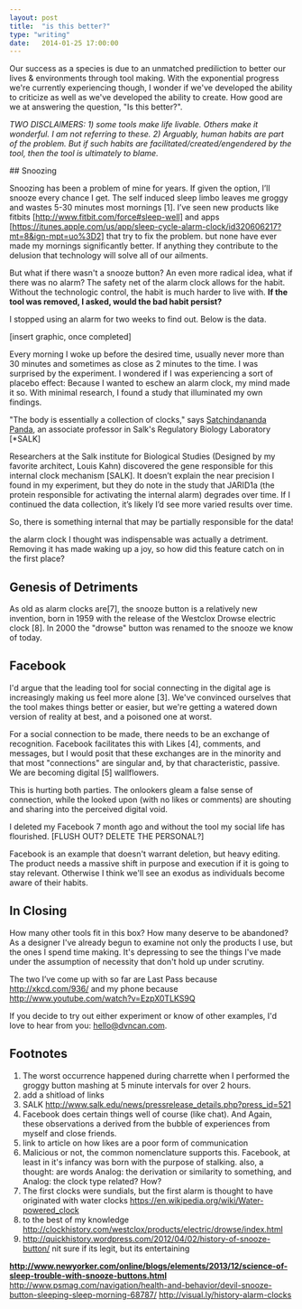 ```yaml
---
layout: post
title:  "is this better?"
type: "writing"
date:   2014-01-25 17:00:00
---
```


<!-- Post specific styles -->
<style>
#youtube-player {
margin: 1em auto;
}
	
</style>

<p class="first-paragraph">Our success as a species is due to an unmatched prediliction to better our lives & environments through tool making. With the exponential progress we're currently experiencing though, I wonder if we've developed the ability to criticize as well as we've developed the ability to create. How good are we at answering the question, "Is this better?".</p>

<!-- Post Content -->
*TWO DISCLAIMERS: 1) some tools make life livable. Others make it wonderful. I am not referring to these. 2) Arguably, human habits are part of the problem. But if such habits are facilitated/created/engendered by the tool, then the tool is ultimately to blame.*


<p>
## Snoozing

<div videoID="UahqgK60vuk" startTime="232" endTime="277" height="400" width="400" id="youtube-player"></div>

<script src="http://labnol.googlecode.com/files/youtube-embed.js"></script>

Snoozing has been a problem of mine for years. If given the option, I’ll snooze every chance I get. The self induced sleep limbo leaves me groggy and wastes 5-30 minutes most mornings [1]. I’ve seen new products like fitbits [http://www.fitbit.com/force#sleep-well]  and apps [https://itunes.apple.com/us/app/sleep-cycle-alarm-clock/id320606217?mt=8&ign-mpt=uo%3D2] that try to fix the problem. but none have ever made my mornings significantly better. If anything they contribute to the delusion that technology will solve all of our ailments.

But what if there wasn't a snooze button? An even more radical idea, what if there was no alarm? The safety net of the alarm clock allows for the habit. Without the technologic control, the habit is much harder to live with. **If the tool was removed, I asked, would the bad habit persist?**

I stopped using an alarm for two weeks to find out. Below is the data.

[insert graphic, once completed]

Every morning I woke up before the desired time, usually never more than 30 minutes and sometimes as close as 2 minutes to the time. I was surprised by the experiment. I wondered if I was experiencing a sort of placebo effect: Because I wanted to eschew an alarm clock, my mind made it so. With minimal research, I found a study that illuminated my own findings.

"The body is essentially a collection of clocks," says [Satchindananda Panda](http://www.salk.edu/faculty/panda.html), an associate professor in Salk's Regulatory Biology Laboratory [*SALK]

Researchers at the Salk institute for Biological Studies (Designed by my favorite architect, Louis Kahn) discovered the gene responsible for this internal clock mechanism [SALK]. It doesn’t explain the near precision I found in my experiment, but they do note in the study that JARID1a (the protein responsible for activating the internal alarm) degrades over time. If I continued the data collection, it’s likely I’d see more varied results over time.

So, there is something internal that may be partially responsible for the data!

the alarm clock I thought was indispensable was actually a detriment. Removing it has made waking up a joy, so how did this feature catch on in the first place?

## Genesis of Detriments

As old as alarm clocks are[7], the snooze button is a relatively new invention, born in 1959 with the release of the Westclox Drowse electric clock [8]. In 2000 the "drowse" button was renamed to the snooze we know of today. 





## Facebook

I'd argue that the leading tool for social connecting in the digital age is increasingly making us feel more alone [3]. We've convinced ourselves that the tool makes things better or easier, but we're getting a watered down version of reality at best, and a poisoned one at worst.

For a social connection to be made, there needs to be an exchange of recognition. Facebook facilitates this with Likes [4], comments, and messages, but I would posit that these exchanges are in the minority and that most "connections" are singular and, by that characteristic, passive. We are becoming digital [5] wallflowers.

This is hurting both parties. The onlookers gleam a false sense of connection, while the looked upon (with no likes or comments) are shouting and sharing into the perceived digital void.

I deleted my Facebook 7 month ago and without the tool my social life has flourished. [FLUSH OUT? DELETE THE PERSONAL?]

Facebook is an example that doesn't warrant deletion, but heavy editing. The product needs a massive shift in purpose and execution if it is going to stay relevant. Otherwise I think we'll see an exodus as individuals become aware of their habits.

## In Closing

How many other tools fit in this box? How many deserve to be abandoned? As a designer I've already begun to examine not only the products I use, but the ones I spend time making. It's depressing to see the things I've made under the assumption of necessity that don't hold up under scrutiny.

The two I’ve come up with so far are
Last Pass  because http://xkcd.com/936/
and my phone because http://www.youtube.com/watch?v=EzpX0TLKS9Q

If you decide to try out either experiment or know of other examples, I'd love to hear from you: hello@dvncan.com.

## Footnotes
1. The worst occurrence happened during charrette when I performed the groggy button mashing at 5 minute intervals for over 2 hours.
2. add a shitload of links 
2. SALK http://www.salk.edu/news/pressrelease_details.php?press_id=521
3. Facebook does certain things well of course (like chat). And Again, these observations a derived from the bubble of experiences from myself and close friends.
4. link to article on how likes are a poor form of communication
5. Malicious or not, the common nomenclature supports this. Facebook, at least in it's infancy was born with the purpose of stalking. also, a thought: are words Analog: the derivation or similarity to something, and Analog: the clock type related? How?
6. The first clocks were sundials, but the first alarm is thought to have originated with water clocks https://en.wikipedia.org/wiki/Water-powered_clock
7. to the best of my knowledge http://clockhistory.com/westclox/products/electric/drowse/index.html
8. http://quickhistory.wordpress.com/2012/04/02/history-of-snooze-button/ nit sure if its legit, but its entertaining

**http://www.newyorker.com/online/blogs/elements/2013/12/science-of-sleep-trouble-with-snooze-buttons.html**
http://www.psmag.com/navigation/health-and-behavior/devil-snooze-button-sleeping-sleep-morning-68787/
http://visual.ly/history-alarm-clocks




<!-- Post specific js -->
<script type="text/javascript">

</script>
